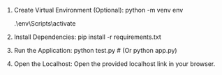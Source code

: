 1. Create Virtual Environment (Optional):
   python -m venv env
   
   .\env\Scripts\activate        
   
3. Install Dependencies:
   pip install -r requirements.txt

4. Run the Application:
   python test.py    # (Or python app.py)

5. Open the Localhost:
   Open the provided localhost link in your browser.


